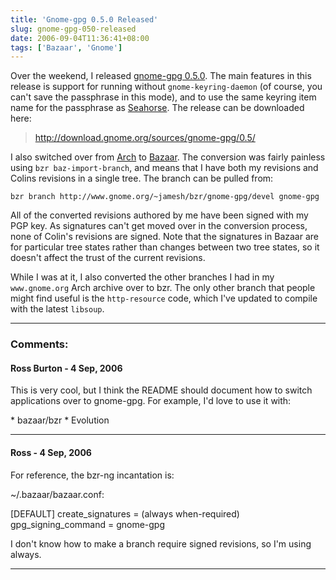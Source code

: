 ```yaml
---
title: 'Gnome-gpg 0.5.0 Released'
slug: gnome-gpg-050-released
date: 2006-09-04T11:36:41+08:00
tags: ['Bazaar', 'Gnome']
---
```


Over the weekend, I released [gnome-gpg
0.5.0](http://mail.gnome.org/archives/gnome-announce-list/2006-September/msg00002.html).
The main features in this release is support for running without
`gnome-keyring-daemon` (of course, you can\'t save the passphrase
in this mode), and to use the same keyring item name for the passphrase
as [Seahorse](http://seahorse.sourceforge.net/). The release can be
downloaded here:

> <http://download.gnome.org/sources/gnome-gpg/0.5/>

I also switched over from [Arch](http://www.gnuarch.org/) to
[Bazaar](http://www.bazaar-vcs.org/). The conversion was fairly painless
using `bzr baz-import-branch`, and means that I have both my
revisions and Colins revisions in a single tree. The branch can be
pulled from:

    bzr branch http://www.gnome.org/~jamesh/bzr/gnome-gpg/devel gnome-gpg

All of the converted revisions authored by me have been signed with my
PGP key. As signatures can\'t get moved over in the conversion process,
none of Colin\'s revisions are signed. Note that the signatures in
Bazaar are for particular tree states rather than changes between two
tree states, so it doesn\'t affect the trust of the current revisions.

While I was at it, I also converted the other branches I had in my
`www.gnome.org` Arch archive over to bzr. The only other branch
that people might find useful is the `http-resource` code, which
I\'ve updated to compile with the latest `libsoup`.

---
### Comments:
#### Ross Burton - <time datetime="2006-09-04 18:28:01">4 Sep, 2006</time>

This is very cool, but I think the README should document how to switch
applications over to gnome-gpg. For example, I\'d love to use it with:

\* bazaar/bzr
\* Evolution

---
#### Ross - <time datetime="2006-09-04 18:44:57">4 Sep, 2006</time>

For reference, the bzr-ng incantation is:

\~/.bazaar/bazaar.conf:

\[DEFAULT\]
create\_signatures = (always when-required)
gpg\_signing\_command = gnome-gpg

I don\'t know how to make a branch require signed revisions, so I\'m
using always.

---
